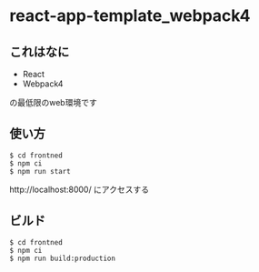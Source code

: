 # react-app-template_webpack4

## これはなに

- React
- Webpack4

の最低限のweb環境です


## 使い方

```
$ cd frontned
$ npm ci
$ npm run start
```

http://localhost:8000/
にアクセスする

## ビルド

```
$ cd frontned
$ npm ci
$ npm run build:production
```
